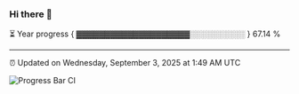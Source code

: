 ### Hi there 👋

⏳ Year progress { ▓▓▓▓▓▓▓▓▓▓▓▓▓▓▓▓▓▓▓▓░░░░░░░░░░ } 67.14 %

---

⏰ Updated on Wednesday, September 3, 2025 at 1:49 AM UTC

![Progress Bar CI](https://github.com/arthurbuhl/arthurbuhl/workflows/Progress%20Bar%20CI/badge.svg)
